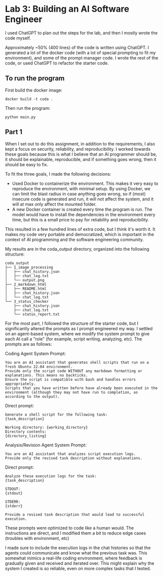 # Lab 3: Building an AI Software Engineer 

I used ChatGPT to plan out the steps for the lab, and then I mostly wrote the code myself.

Approximately ~50% (400 lines) of the code is written using ChatGPT. I generated a lot of the docker code (with a lot of special prompting to fit my environment), and some of the prompt manager code. I wrote the rest of the code, or used ChatGPT to refactor the starter code.

## To run the program
First build the docker image:
```
docker build -t coda .
```
Then run the program:
```
python main.py
```

## Part 1
When I set out to do this assignment, in addition to the requirements, I also kept a focus on security, reliability, and reproducibility. I worked towards these goals because this is what I believe that an AI programmer should be, it should be explainable, reproducible, and if something goes wrong, then it should be easy to fix.

To fit the three goals, I made the following decisions:
- Used Docker to containerize the environment. This makes it very easy to reproduce the environment, with minimal setup. By using Docker, we can limit the blast radius in case anything goes wrong, so if (most) insecure code is generated and run, it will not affect the system, and it will at max only affect the mounted folder. 
- A new Docker container is created every time the program is run. The model would have to install the dependencies in the environment every time, but this is a small price to pay for reliability and reproducibility.

This resulted in a few hundred lines of extra code, but I think it's worth it. It makes my code very portable and democratized, which is important in the context of AI programming and the software engineering community.

My results are in the coda_output directory, organized into the following structure:
```
coda_output
├── 1_image_processing
│   ├── chat_history.json
│   ├── chat_log.txt
│   └── output.png
├── 2_markdown_html
│   ├── README.html
│   ├── chat_history.json
│   └── chat_log.txt
└── 3_status_checker
    ├── chat_history.json
    ├── chat_log.txt
    └── status_report.txt
```

For the most part, I followed the structure of the starter code, but I significantly altered the prompts as I prompt engineered my way. I settled on an agent-based system, where we modify the system prompt to give each AI call a "role" (for example, script writing, analyzing, etc). The prompts are as follows:

Coding Agent System Prompt:
```
You are an AI assistant that generates shell scripts that run on a fresh Ubuntu 22.04 environment.
Provide only the script code WITHOUT any markdown formatting or explanations. This means no backticks.
Ensure the script is compatible with bash and handles errors appropriately.
Scripts that you have written before have already been executed in the environment (although they may not have run to completion, as according to the output).
```
Direct prompt:
```
Generate a shell script for the following task:
{task_description}

Working directory: {working_directory}
Directory contents:
{directory_listing}
```

Analysis/Revision Agent System Prompt:
```
You are an AI assistant that analyzes script execution logs.
Provide only the revised task description without explanations.
```

Direct prompt:
```
Analyze these execution logs for the task:
{task_description}

STDOUT:
{stdout}

STDERR:
{stderr}

Provide a revised task description that would lead to successful execution.
```

These prompts were optimized to code like a human would. The instructions are direct, and I modified them a bit to reduce edge cases (troubles with environment, etc)

I made sure to include the execution logs in the chat histories so that the agents could communicate and know what the previous task was. This somewhat mimics a real-life coding environment, where feedback is gradually given and received and iterated over. This might explain why the system I created is so reliable, even on more complex tasks that I tested.